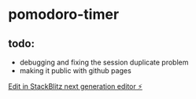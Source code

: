 # pomodoro-timer

## todo:
- debugging and fixing the session duplicate problem
- making it public with github pages

[Edit in StackBlitz next generation editor ⚡️](https://stackblitz.com/~/github.com/doyouknowmarc/pomodoro-timer)